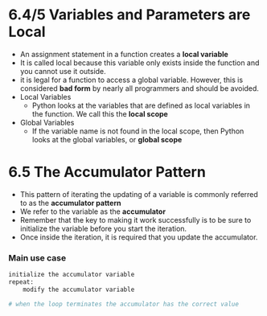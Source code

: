 # 6.4/5 Variables and Parameters are Local

- An assignment statement in a function creates a **local variable**
- It is called local because this variable only exists inside the function and you cannot use it outside.
- it is legal for a function to access a global variable. However, this is considered **bad form** by nearly all programmers and should be avoided.
- Local Variables
    - Python looks at the variables that are defined as local variables in the function. We call this the **local scope**
- Global Variables
    - If the variable name is not found in the local scope, then Python looks at the global variables, or **global scope**

# 6.5 The Accumulator Pattern

- This pattern of iterating the updating of a variable is commonly referred to as the **accumulator pattern**
- We refer to the variable as the **accumulator**
- Remember that the key to making it work successfully is to be sure to initialize the variable before you start the iteration.
- Once inside the iteration, it is required that you update the accumulator.

### Main use case

```python
initialize the accumulator variable
repeat:
    modify the accumulator variable

# when the loop terminates the accumulator has the correct value
```
